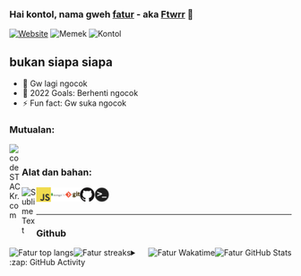 ### Hai kontol, nama gweh [fatur][whatsapp] - aka [Ftwrr][website] 👋

[![Website](https://img.shields.io/website?label=Ftwrr&style=for-the-badge&url=https://github.com/Ftwrr&logo=onlyfans)](https://github.com/Ftwrr)
![Memek](https://github.githubassets.com/images/mona-whisper.gif)
![Kontol](https://static.wikia.nocookie.net/ab108fb9-54e3-42a3-99dc-1f0c09fc4524)

## bukan siapa siapa

- 🌱 Gw lagi ngocok
- 🥅 2022 Goals: Berhenti ngocok
- ⚡ Fun fact: Gw suka ngocok

### Mutualan:

[<img align="left" alt="codeSTACKr.com" width="22px" src="https://raw.githubusercontent.com/Templarian/MaterialDesign/master/svg/whatsapp.svg" />][whatsapp]


<br />

### Alat dan bahan:

[<img align="left" alt="Sublime Text" width="26px" src="https://www.sublimehq.com/images/sublime_text.png" />][sublimetext]
[<img align="left" alt="JavaScript" width="26px" src="https://raw.githubusercontent.com/github/explore/80688e429a7d4ef2fca1e82350fe8e3517d3494d/topics/javascript/javascript.png" />][javascript]
[<img align="left" alt="MongoDB" width="26px" src="https://raw.githubusercontent.com/github/explore/80688e429a7d4ef2fca1e82350fe8e3517d3494d/topics/mongodb/mongodb.png" />][mongodb]
[<img align="left" alt="Git" width="26px" src="https://raw.githubusercontent.com/github/explore/80688e429a7d4ef2fca1e82350fe8e3517d3494d/topics/git/git.png" />][git]
[<img align="left" alt="GitHub" width="26px" src="https://raw.githubusercontent.com/github/explore/78df643247d429f6cc873026c0622819ad797942/topics/github/github.png" />][github]
[<img align="left" alt="Terminal" width="26px" src="https://raw.githubusercontent.com/github/explore/80688e429a7d4ef2fca1e82350fe8e3517d3494d/topics/terminal/terminal.png" />][terminal]

<br />
<br />

---

### Github

  <img align="right" alt="Fatur GitHub Stats" src="https://github-readme-stats.vercel.app/api?username=ftwrr&show_icons=true&theme=dracula" />
  <img align="left" alt="Fatur top langs" src="https://github-readme-stats.vercel.app/api/top-langs/?username=ftwrr" />
  <img align="right" alt="Fatur Wakatime" src="https://github-readme-stats.vercel.app/api/wakatime?username=@ftwrr" />
  <img align="left" alt="Fatur streaks" src="http://github-readme-streak-stats.herokuapp.com/?user=ftwrr" />

<details>
  <summary>:zap: GitHub Activity</summary>
  
<!--START_SECTION:activity-->
<!--END_SECTION:activity-->

</details>

[website]: https://github.com/Ftwrr
[whatsapp]: https://api.whatsapp.com/send/?phone=62823944158720&text&app_absent=0
[sublimetext]: https://www.sublimetext.com/
[javascript]: https://www.javascript.com/
[mongodb]: https://www.mongodb.com/
[git]: https://git-scm.com/
[github]: https://github.com/
[terminal]: https://docs.microsoft.com/en-us/windows/terminal/
